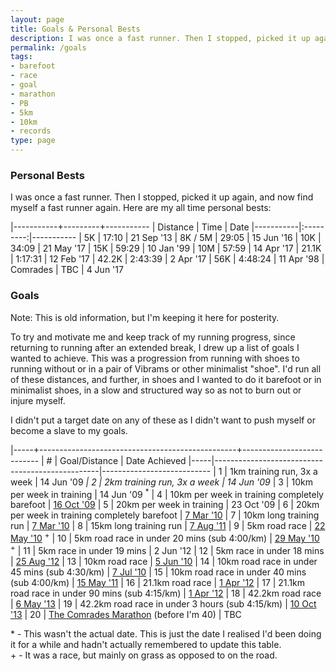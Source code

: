 ```yaml
---
layout: page
title: Goals & Personal Bests
description: I was once a fast runner. Then I stopped, picked it up again, and now find myself a fast runner again.  Here are my all time personal bests and the goals I set for my come-back.
permalink: /goals
tags:
- barefoot
- race
- goal
- marathon
- PB
- 5km
- 10km
- records
type: page
---
```


### Personal Bests

I was once a fast runner. Then I stopped, picked it up again, and now find myself a fast runner again.  Here are my all time personal bests:

|-----------+---------+-----------
| Distance  | Time    | Date
|-----------|:---------:|-----------
| 5K        | 17:10   | 21 Sep '13
| 8K / 5M   | 29:05   | 15 Jun '16
| 10K       | 34:09   | 21 May '17
| 15K       | 59:29   | 10 Jan '99
| 10M       | 57:59   | 14 Apr '17
| 21.1K     | 1:17:31 | 12 Feb '17
| 42.2K     | 2:43:39 | 2 Apr '17
| 56K       | 4:48:24 | 11 Apr '98
| Comrades  | TBC     | 4 Jun '17

### Goals

Note: This is old information, but I'm keeping it here for posterity.

To try and motivate me and keep track of my running progress, since returning to running after an extended break, I drew up a list of goals I wanted to achieve.  This was a progression from running with shoes to running without or in a pair of Vibrams or other minimalist "shoe".  I'd run all of these distances, and further, in shoes and I wanted to do it barefoot or in minimalist shoes, in a slow and structured way so as not to burn out or injure myself.

I didn't put a target date on any of these as I didn't want to push myself or become a slave to my goals.

|-----+-------------------------------------------------+---------------------------
| #   | Goal/Distance                                   | Date Achieved
|-----|-------------------------------------------------|---------------------------
| 1   | 1km training run, 3x a week                     | 14 Jun '09 <sup>*</sup>
| 2   | 2km training run, 3x a week                     | 14 Jun '09 <sup>*</sup>
| 3   | 10km per week in training                       | 14 Jun '09 <sup>*</sup>
| 4   | 10km per week in training completely barefoot   | [16 Oct '09](/10km-in-a-week-barefoot-goal-ticked-off)
| 5   | 20km per week in training                       | 23 Oct '09
| 6   | 20km per week in training completely barefoot   | [7 Mar '10](/two-more-goals-can-be-ticked-off)
| 7   | 10km long training run                          | [7 Mar '10](/two-more-goals-can-be-ticked-off)
| 8   | 15km long training run                          | [7 Aug '11](/long-runs-are-back-and-theyre-good)
| 9   | 5km road race                                   | [22 May '10](/reading-parkrun-barefoot) <sup>+</sup>
| 10  | 5km road race in under 20 mins (sub 4:00/km)    | [29 May '10](/parkrun-two-and-a-pb-too) <sup>+</sup>
| 11  | 5km race in under 19 mins                       | 2 Jun '12
| 12  | 5km race in under 18 mins                       | [25 Aug '12](/back-in-sub-18min-5k-club)
| 13  | 10km road race                                  | [5 Jun '10](/yateley-10k-series-race-1-completed-barefoot)
| 14  | 10km road race in under 45 mins (sub 4:30/km)   | [7 Jul '10](/race-report-yateley-10k-series-2010-race-2)
| 15  | 10km road race in under 40 mins (sub 4:00/km)   | [15 May '11](/race-report-woodley-10k-2011)
| 16  | 21.1km road race                                | [1 Apr '12](/race-report-reading-half-marathon-2012)
| 17  | 21.1km road race in under 90 mins (sub 4:15/km) | [1 Apr '12](/race-report-reading-half-marathon-2012)
| 18  | 42.2km road race                                | [6 May '13](/it-wasnt-my-day-today)
| 19  | 42.2km road race in under 3 hours (sub 4:15/km) | [10 Oct '13](/race-report-abingdon-marathon-2013)
| 20  | [The Comrades Marathon](http://www.comrades.com/) (before I'm 40) | TBC


\* - This wasn't the actual date.  This is just the date I realised I'd been doing it for a while and hadn't actually remembered to update this table.  
\+ - It was a race, but mainly on grass as opposed to on the road.
